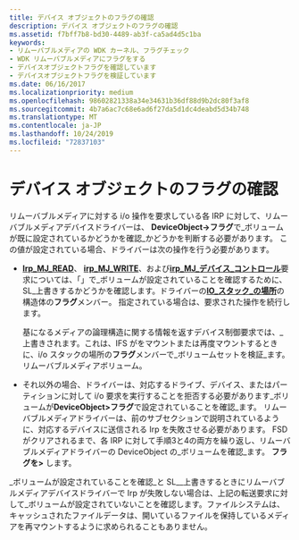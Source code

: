 ```yaml
---
title: デバイス オブジェクトのフラグの確認
description: デバイス オブジェクトのフラグの確認
ms.assetid: f7bff7b8-bd30-4489-ab3f-ca5ad4d5c1ba
keywords:
- リムーバブルメディアの WDK カーネル、フラグチェック
- WDK リムーバブルメディアにフラグをする
- デバイスオブジェクトフラグを確認しています
- デバイスオブジェクトフラグを検証しています
ms.date: 06/16/2017
ms.localizationpriority: medium
ms.openlocfilehash: 98602821338a34e34631b36df88d9b2dc80f3af8
ms.sourcegitcommit: 4b7a6ac7c68e6ad6f27da5d1dc4deabd5d34b748
ms.translationtype: MT
ms.contentlocale: ja-JP
ms.lasthandoff: 10/24/2019
ms.locfileid: "72837103"
---
```

# <a name="checking-flags-in-the-device-object"></a>デバイス オブジェクトのフラグの確認





リムーバブルメディアに対する i/o 操作を要求している各 IRP に対して、リムーバブルメディアデバイスドライバーは、 **DeviceObject-&gt;フラグ**で\_ボリュームが既に設定されているかどうかを確認\_かどうかを判断する必要があります。 この値が設定されている場合、ドライバーは次の操作を行う必要があります。

-   [**Irp\_MJ\_READ**](https://docs.microsoft.com/windows-hardware/drivers/kernel/irp-mj-read)、 [**irp\_MJ\_WRITE**](https://docs.microsoft.com/windows-hardware/drivers/kernel/irp-mj-write)、および[**irp\_MJ\_デバイス\_コントロール**](https://docs.microsoft.com/windows-hardware/drivers/kernel/irp-mj-device-control)要求については、「」で\_ボリュームが設定されていることを確認するために、SL\_上書きするかどうかを確認します。ドライバーの[**IO\_スタック\_の場所**](https://docs.microsoft.com/windows-hardware/drivers/ddi/wdm/ns-wdm-_io_stack_location)の構造体の**フラグ**メンバー。 指定されている場合は、要求された操作を続行します。

    基になるメディアの論理構造に関する情報を返すデバイス制御要求では、\_上書きされます。これは、IFS がをマウントまたは再度マウントするときに、i/o スタックの場所の**フラグ**メンバーで\_ボリュームセットを検証\_ます。リムーバブルメディアボリューム。

-   それ以外の場合、ドライバーは、対応するドライブ、デバイス、またはパーティションに対して i/o 要求を実行することを拒否する必要があります\_ボリュームが**DeviceObject&gt;フラグ**で設定されていることを確認\_ます。 リムーバブルメディアドライバーは、前のサブセクションで説明されているように、対応するデバイスに送信される Irp を失敗させる必要があります。 FSD がクリアされるまで、各 IRP に対して手順3と4の両方を繰り返し、リムーバブルメディアドライバーの DeviceObject の\_ボリュームを確認\_ます。 **フラグを&gt;** します。

\_ボリュームが設定されていることを確認\_と SL\_\_上書きするときにリムーバブルメディアデバイスドライバーで Irp が失敗しない場合は、上記の転送要求に対して\_ボリュームが設定されていないことを確認します。ファイルシステムは、キャッシュされたファイルデータは、開いているファイルを保持しているメディアを再マウントするように求められることもありません。

 

 




